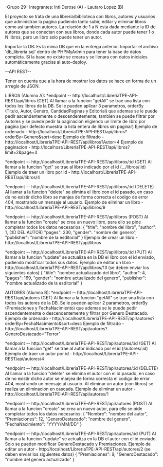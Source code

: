 -Grupo 29- 
Integrantes: Inti Derose (A) - Lautaro Lopez (B)

El proyecto se trata de una librería/biblioteca con libros, autores y usuarios que administran la pagina pudiendo tanto subir, editar y eliminar libros como asi tambien autores. 
La relación de 1 a N esta dada mediante la ID de autores que se conectan con sus libros, donde cada autor puede tener 1 o N libros, pero un libro solo puede tener un autor. 

Importar la DB:
Es la mima DB que en la entrega anterior. Importar el archivo 'db_libreria.sql' dentro de PHPMyAdmin para tener la base de datos completa. Si la base no existe se creara y se llenara con datos iniciales automáticamente gracias al auto-deploy.



--API REST--

Tener en cuenta que a la hora de mostrar los datos se hace en forma de un arreglo de JSON.

LIBROS (Alumno A):
*endpoint -- http://localhost/LibreriaTPE-API-REST/api/libros (GET) 
Al llamar a la funcion "getAll" se trae una lista con todos los libros de la DB. Se le pueden aplicar 3 parametros, orderBy (Titulo, Autor, Genero, CantidadPaginas y Editorial) que ademas se le puede pedir ascendentemente o descendentemente, tambien se puede filtrar por Autores y se puede pedir la paginacion eligiendo un limite de libro por pagina (por defecto muestra la lista entera de libros sin paginar)
Ejemplo de ordenado - http://localhost/LibreriaTPE-API-REST/api/libros?orderBy=Genero&sort=desc
Ejemplo de filtrado - http://localhost/LibreriaTPE-API-REST/api/libros?Autor=4
Ejemplo de paginacion - http://localhost/LibreriaTPE-API-REST/api/libros?limit=2&page=4

*endpoint -- http://localhost/LibreriaTPE-API-REST/api/libros/:id (GET) 
Al llamar a la funcion "get" se trae al libro indicado por el id (.../libros/:id) 
Ejemplo de traer un libro por id - http://localhost/LibreriaTPE-API-REST/api/libros/4

*endpoint -- http://localhost/LibreriaTPE-API-REST/api/libros/:id (DELETE) 
Al llamar a la funcion "delete" se elimina el libro con el id pasado, en caso de no existir dicho libro se manjea de forma correcta el codigo de error 404, mostrando un mensaje al usuario.
Ejemplo de eliminar un libro - http://localhost/LibreriaTPE-API-REST/api/libros/9

*endpoint -- http://localhost/LibreriaTPE-API-REST/api/libros (POST) 
Al llamar a la funcion "create" se crea un nuevo libro, para ello se pide completar todos los datos necesarios:
{
  "title": "nombre del libro",
  "author": 1,   (:ID DEL AUTOR)
  "pages": 230,
  "gender": "nombre del genero",
  "publisher": "nombre de la esditorial"
}
Ejemplo de crear un libro - http://localhost/LibreriaTPE-API-REST/api/libros

*endpoint -- http://localhost/LibreriaTPE-API-REST/api/libros/:id (PUT) 
Al llamar a la funcion "update" se actualiza en la DB el libro con el id enviado, pudiendo modificar todos sus datos.
Ejemplo de editar un libro - http://localhost/LibreriaTPE-API-REST/api/libros/13 (se deben enviar los siguientes datos)
{
  "title": "nombre actualiazado del libro",
  "author": 4, 
  "pages": 169,
  "gender": "nombre actualizado del genero",
  "publisher": "nombre actualizado de la esditorial"
}



AUTORES (Alumno B):
*endpoint -- http://localhost/LibreriaTPE-API-REST/api/autores (GET) 
Al llamar a la funcion "getAll" se trae una lista con todos los autores de la DB. Se le pueden aplicar 2 parametros, orderBy (Premiaciones y FechaNacimiento) que ademas se le puede pedir ascendentemente o descendentemente y filtrar por Genero Destacado.
Ejemplo de ordenado - http://localhost/LibreriaTPE-API-REST/api/autores?orderBy=FechaNacimiento&sort=desc
Ejemplo de filtrado - http://localhost/LibreriaTPE-API-REST/api/autores?GeneroDestacado="Terror"

*endpoint -- http://localhost/LibreriaTPE-API-REST/api/autores/:id (GET) 
Al llamar a la funcion "get" se trae al autor indicado por el id (/autores/:id) 
Ejemplo de traer un autor por id - http://localhost/LibreriaTPE-API-REST/api/autores/4

*endpoint -- http://localhost/LibreriaTPE-API-REST/api/autores/:id (DELETE) 
Al llamar a la funcion "delete" se elimina el autor con el id pasado, en caso de no existir dicho autor se manjea de forma correcta el codigo de error 404, mostrando un mensaje al usuario. Al eliminar un autor (con libros) se realiza un eliminacion en cascada.
Ejemplo de eliminar un autor - http://localhost/LibreriaTPE-API-REST/api/autores/1

*endpoint -- http://localhost/LibreriaTPE-API-REST/api/autores (POST) 
Al llamar a la funcion "create" se crea un nuevo autor, para ello se pide completar todos los datos necesarios:
{
  "Nombre": "nombre del autor",
  "Premiaciones": 12,
  "GeneroDestacado": "nombre del genero",
  "FechaNacimiento": "YYYY/MM/DD"
}

*endpoint -- http://localhost/LibreriaTPE-API-REST/api/autores/:id (PUT) 
Al llamar a la funcion "update" se actualiza en la DB el autor con el id enviado. Solo se pueden modificar GeneroDestacado y Premiaciones.
Ejemplo de editar un autor - http://localhost/LibreriaTPE-API-REST/api/autores/2 (se deben enviar los siguientes datos)
{
  "Premiaciones": 9,
  "GeneroDestacado": "nombre del genero actualizado"
}